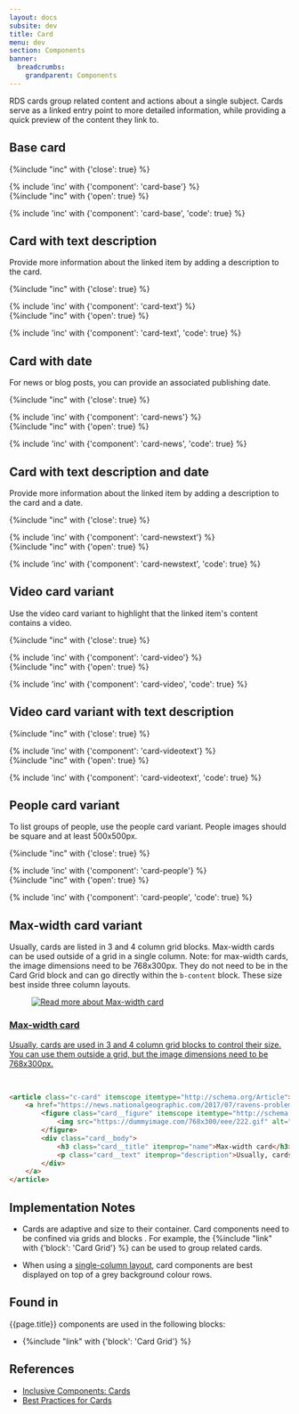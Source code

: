 ```yaml
---
layout: docs
subsite: dev
title: Card
menu: dev
section: Components
banner:
  breadcrumbs:
    grandparent: Components
---
```

RDS cards group related content and actions about a single subject. Cards serve as a linked entry point to more detailed information, while providing a quick preview of the content they link to.

## Base card

{%include "inc" with {'close': true} %}
<div class="u-block u-block--white u-block--s">
	<div class="b-cardgrid u-grid u-grid--3">
        {% include 'inc' with {'component': 'card-base'} %}
    </div>
</div>
{%include "inc" with {'open': true} %}

{% include 'inc' with {'component': 'card-base', 'code': true} %}

## Card with text description

Provide more information about the linked item by adding a description to the card.

{%include "inc" with {'close': true} %}
<div class="u-block u-block--white u-block--s">
	<div class="b-cardgrid u-grid u-grid--3">
        {% include 'inc' with {'component': 'card-text'} %}
    </div>
</div>
{%include "inc" with {'open': true} %}

{% include 'inc' with {'component': 'card-text', 'code': true} %}

## Card with date

For news or blog posts, you can provide an associated publishing date.

{%include "inc" with {'close': true} %}
<div class="u-block u-block--white u-block--s">
	<div class="b-cardgrid u-grid u-grid--3">
        {% include 'inc' with {'component': 'card-news'} %}
    </div>
</div>
{%include "inc" with {'open': true} %}

{% include 'inc' with {'component': 'card-news', 'code': true} %}

## Card with text description and date

Provide more information about the linked item by adding a description to the card and a date.

{%include "inc" with {'close': true} %}
<div class="u-block u-block--white u-block--s">
	<div class="b-cardgrid u-grid u-grid--3">
        {% include 'inc' with {'component': 'card-newstext'} %}
    </div>
</div>
{%include "inc" with {'open': true} %}

{% include 'inc' with {'component': 'card-newstext', 'code': true} %}

## Video card variant

Use the video card variant to highlight that the linked item's content contains a video.

{%include "inc" with {'close': true} %}
<div class="u-block u-block--white u-block--s">
	<div class="b-cardgrid u-grid u-grid--3">
        {% include 'inc' with {'component': 'card-video'} %}
    </div>
</div>
{%include "inc" with {'open': true} %}

{% include 'inc' with {'component': 'card-video', 'code': true} %}

## Video card variant with text description

{%include "inc" with {'close': true} %}
<div class="u-block u-block--white u-block--s">
	<div class="b-cardgrid u-grid u-grid--3">
        {% include 'inc' with {'component': 'card-videotext'} %}
    </div>
</div>
{%include "inc" with {'open': true} %}

{% include 'inc' with {'component': 'card-videotext', 'code': true} %}

## People card variant 

To list groups of people, use the people card variant. People images should be square and at least 500x500px.

{%include "inc" with {'close': true} %}
<div class="u-block u-block--white u-block--s">
	<div class="b-cardgrid u-grid u-grid--3">
        {% include 'inc' with {'component': 'card-people'} %}
    </div>
</div>
{%include "inc" with {'open': true} %}

{% include 'inc' with {'component': 'card-people', 'code': true} %}

## Max-width card variant 

Usually, cards are listed in 3 and 4 column grid blocks. Max-width cards can be used outside of a grid in a single column. Note: for max-width cards, the image dimensions need to be 768x300px. They do not need to be in the Card Grid block and can go directly within the `b-content` block. These size best inside three column layouts.

<article class="c-card" itemscope itemtype="http://schema.org/Article">
    <a href="https://news.nationalgeographic.com/2017/07/ravens-problem-solving-smart-birds/" itemprop="url">
        <figure class="card__figure" itemscope itemtype="http://schema.org/ImageObject">
            <img src="https://dummyimage.com/768x300/eee/222.gif" alt="Read more about Max-width card">
        </figure>
        <div class="card__body">
            <h3 class="card__title" itemprop="name">Max-width card</h3>
            <p class="card__text" itemprop="description">Usually, cards are used in 3 and 4 column grid blocks to control their size. You can use them outside a grid, but the image dimensions need to be 768x300px.</p>
        </div>
    </a>
</article><br>

```html
<article class="c-card" itemscope itemtype="http://schema.org/Article">
    <a href="https://news.nationalgeographic.com/2017/07/ravens-problem-solving-smart-birds/" itemprop="url">
        <figure class="card__figure" itemscope itemtype="http://schema.org/ImageObject">
            <img src="https://dummyimage.com/768x300/eee/222.gif" alt="Read more about Max-width card">
        </figure>
        <div class="card__body">
            <h3 class="card__title" itemprop="name">Max-width card</h3>
            <p class="card__text" itemprop="description">Usually, cards are used in 3 and 4 column grid blocks to control their size. You can use them outside a grid, but the image dimensions need to be 768x300px.</p>
        </div>
    </a>
</article>
```

## Implementation Notes

- Cards are adaptive and size to their container. Card components need to be confined via grids and blocks . For example, the {%include "link" with {'block': 'Card Grid'} %} can be used to group related cards.

- When using a [single-column layout](#), card components are best displayed on top of a grey background colour rows.

## Found in

{{page.title}} components are used in the following blocks:

- {%include "link" with {'block': 'Card Grid'} %}


## References

- [Inclusive Components: Cards](https://inclusive-components.design/cards/)
- [Best Practices for Cards](https://uxplanet.org/best-practices-for-cards-fa45e3ad94dd)

